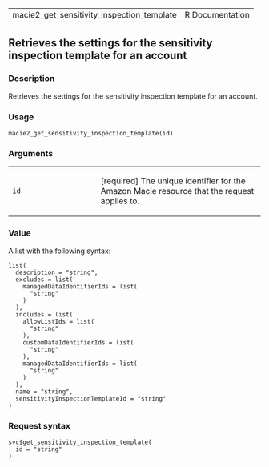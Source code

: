 <table style="width: 100%;">
<tbody>
<tr class="odd">
<td>macie2_get_sensitivity_inspection_template</td>
<td style="text-align: right;">R Documentation</td>
</tr>
</tbody>
</table>

## Retrieves the settings for the sensitivity inspection template for an account

### Description

Retrieves the settings for the sensitivity inspection template for an
account.

### Usage

    macie2_get_sensitivity_inspection_template(id)

### Arguments

<table>
<colgroup>
<col style="width: 35%" />
<col style="width: 65%" />
</colgroup>
<tbody>
<tr class="odd">
<td><code
id="macie2_get_sensitivity_inspection_template_:_id">id</code></td>
<td><p>[required] The unique identifier for the Amazon Macie resource
that the request applies to.</p></td>
</tr>
</tbody>
</table>

### Value

A list with the following syntax:

    list(
      description = "string",
      excludes = list(
        managedDataIdentifierIds = list(
          "string"
        )
      ),
      includes = list(
        allowListIds = list(
          "string"
        ),
        customDataIdentifierIds = list(
          "string"
        ),
        managedDataIdentifierIds = list(
          "string"
        )
      ),
      name = "string",
      sensitivityInspectionTemplateId = "string"
    )

### Request syntax

    svc$get_sensitivity_inspection_template(
      id = "string"
    )
